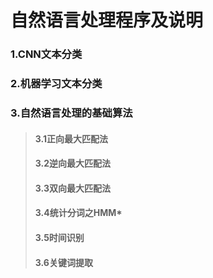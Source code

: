 # 自然语言处理程序及说明
### 1.CNN文本分类
### 2.机器学习文本分类
### 3.自然语言处理的基础算法
>#### 3.1正向最大匹配法
>#### 3.2逆向最大匹配法
>#### 3.3双向最大匹配法
>#### 3.4统计分词之HMM*
>#### 3.5时间识别
>#### 3.6关键词提取
